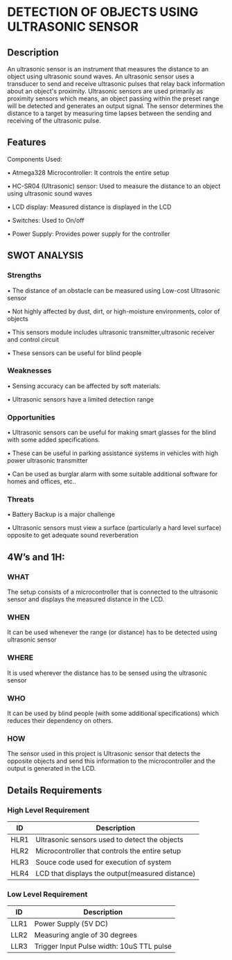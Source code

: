 # DETECTION OF OBJECTS USING ULTRASONIC SENSOR

## Description
An ultrasonic sensor is an instrument that measures the distance to an object using ultrasonic sound waves. An ultrasonic sensor uses a transducer to send and receive ultrasonic pulses that relay back information about an object's proximity. Ultrasonic sensors are used primarily as proximity sensors which means, an object passing within the preset range will be detected and generates an output signal. The sensor determines the distance to a target by measuring time lapses between the sending and receiving of the ultrasonic pulse.

## Features
Components Used:

•	Atmega328 Microcontroller: It controls the entire setup

•	HC-SR04 (Ultrasonic) sensor: Used to measure the distance to an object using ultrasonic sound waves

•	LCD display: Measured distance is displayed in the LCD

•	Switches: Used to On/off 

•	Power Supply: Provides power supply for the controller


## SWOT ANALYSIS

### Strengths

•	The distance of an obstacle can be measured using Low-cost Ultrasonic sensor

•	Not highly affected by dust, dirt, or high-moisture environments, color of objects

•	This sensors module includes ultrasonic transmitter,ultrasonic receiver and control circuit

•	These sensors can be useful for blind people


### Weaknesses
       
•	Sensing accuracy can be affected by soft materials.

•	Ultrasonic sensors have a limited detection range

### Opportunities

•	Ultrasonic sensors can be useful for making smart glasses for the blind with some added specifications.

•	These can be useful in parking assistance systems in vehicles with high power ultrasonic transmitter

•	 Can be used as burglar alarm with some suitable additional software for homes and offices, etc..

### Threats

•	Battery Backup is a major challenge

•	Ultrasonic sensors must view a surface (particularly a hard level surface) opposite to get adequate sound reverberation



## 4W’s and 1H:

### WHAT
The setup consists of a microcontroller that is connected to the ultrasonic sensor and displays the measured distance in the LCD.

### WHEN
It can be used whenever the range (or distance) has to be detected using ultrasonic sensor

### WHERE 
It is used wherever the distance has to be sensed using the ultrasonic sensor

### WHO
It can be used by blind people (with some additional specifications) which reduces their dependency on others.

### HOW
The sensor used in this project is Ultrasonic sensor that detects the opposite objects and send this information to the microcontroller and the output is generated in the LCD.

## Details Requirements

### High Level Requirement

| ID  |  Description                                      | 
| ----|  -----------------------------------------        |
|HLR1 |Ultrasonic sensors used to detect the objects      | 
|HLR2 |Microcontroller that controls the entire setup     | 
|HLR3 |Souce code used for execution of system            |
|HLR4 |LCD that displays the output(measured distance)    | 

### Low Level Requirement

| ID  |  Description                                      | 
| ----|  -----------------------------------------        |
|LLR1 |Power Supply (5V DC)                               |            
|LLR2 |Measuring angle of 30 degrees                      |            
|LLR3 |Trigger Input Pulse width: 10uS TTL pulse          |            

